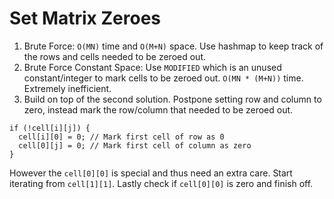 # Set Matrix Zeroes
1) Brute Force: `O(MN)` time and `O(M+N)` space. Use hashmap to keep track of the rows and cells needed to be zeroed out.
2) Brute Force Constant Space: Use `MODIFIED` which is an unused constant/integer to mark cells to be zeroed out. `O(MN * (M+N))` time. Extremely inefficient.
3) Build on top of the second solution. Postpone setting row and column to zero, instead mark the row/column that needed to be zeroed out.
```
if (!cell[i][j]) {
  cell[i][0] = 0; // Mark first cell of row as 0
  cell[0][j] = 0; // Mark first cell of column as zero
}
```
However the `cell[0][0]` is special and thus need an extra care.
Start iterating from `cell[1][1]`. Lastly check if `cell[0][0]` is zero and finish off.
